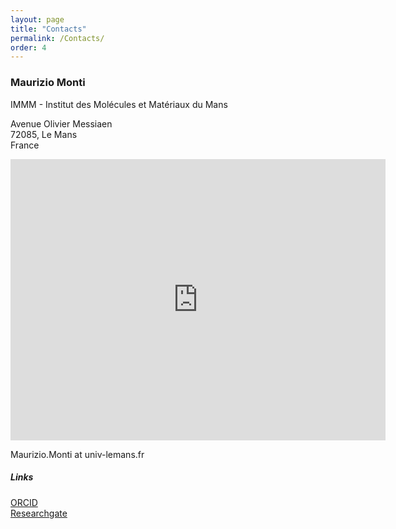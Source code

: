 ```yaml
---
layout: page
title: "Contacts"
permalink: /Contacts/
order: 4
---
```


<h3>Maurizio Monti</h3>
<p>
IMMM - Institut des Molécules et Matériaux du Mans  <br/>

Avenue Olivier Messiaen <br/>
72085, Le Mans <br/>
France
</p>

<iframe src="https://www.google.com/maps/embed?pb=!1m14!1m8!1m3!1d10675.562695013235!2d0.1618874!3d48.015822!3m2!1i1024!2i768!4f13.1!3m3!1m2!1s0x47e2861ea1875dc5%3A0x7e68002e2d315274!2sIMMM%2C%20Institut%20des%20Mol%C3%A9cules%20et%20Mat%C3%A9riaux%20du%20Mans!5e0!3m2!1sen!2sfr!4v1699024388086!5m2!1sen!2sfr" width="600" height="450" style="border:0;" allowfullscreen="" loading="lazy" referrerpolicy="no-referrer-when-downgrade"></iframe>


<p>
Maurizio.Monti at univ-lemans.fr
</p>

<h5> Links </h5>

<p>
<a href="https://orcid.org/0000-0003-2192-3747">ORCID</a><br/>
<a href="https://www.researchgate.net/profile/Maurizio-Monti">Researchgate</a>
</p>